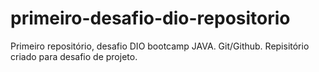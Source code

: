 # primeiro-desafio-dio-repositorio
Primeiro repositório, desafio DIO bootcamp JAVA. Git/Github.
Repisitório criado para desafio de projeto. 
